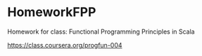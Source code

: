 HomeworkFPP
===========

Homework for class: Functional Programming Principles in Scala

https://class.coursera.org/progfun-004
